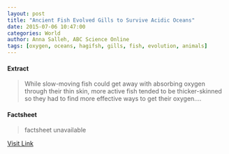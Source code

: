 ```yaml
---
layout: post
title: "Ancient Fish Evolved Gills to Survive Acidic Oceans"
date: 2015-07-06 10:47:00
categories: World
author: Anna Salleh, ABC Science Online
tags: [oxygen, oceans, hagifsh, gills, fish, evolution, animals]
---
```



#### Extract
>While slow-moving fish could get away with absorbing oxygen through their thin skin, more active fish tended to be thicker-skinned so they had to find more effective ways to get their oxygen....

#### Factsheet
>factsheet unavailable

[Visit Link](http://news.discovery.com/animals/ancient-fish-evolved-gills-to-survive-acidic-oceans-150706.htm#mkcpgn=rssnws1)


